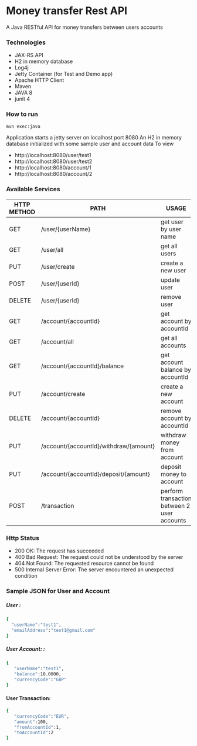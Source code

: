 # Money transfer Rest API

A Java RESTful API for money transfers between users accounts

### Technologies
- JAX-RS API
- H2 in memory database
- Log4j
- Jetty Container (for Test and Demo app)
- Apache HTTP Client
- Maven
- JAVA 8
- junit 4


### How to run
```sh
mvn exec:java
```

Application starts a jetty server on localhost port 8080 An H2 in memory database initialized with some sample user and account data To view

- http://localhost:8080/user/test1
- http://localhost:8080/user/test2
- http://localhost:8080/account/1
- http://localhost:8080/account/2

### Available Services

| HTTP METHOD | PATH | USAGE |
| -----------| ------ | ------ |
| GET | /user/{userName} | get user by user name | 
| GET | /user/all | get all users | 
| PUT | /user/create | create a new user | 
| POST | /user/{userId} | update user | 
| DELETE | /user/{userId} | remove user | 
| GET | /account/{accountId} | get account by accountId | 
| GET | /account/all | get all accounts | 
| GET | /account/{accountId}/balance | get account balance by accountId | 
| PUT | /account/create | create a new account
| DELETE | /account/{accountId} | remove account by accountId | 
| PUT | /account/{accountId}/withdraw/{amount} | withdraw money from account | 
| PUT | /account/{accountId}/deposit/{amount} | deposit money to account | 
| POST | /transaction | perform transaction between 2 user accounts | 

### Http Status
- 200 OK: The request has succeeded
- 400 Bad Request: The request could not be understood by the server 
- 404 Not Found: The requested resource cannot be found
- 500 Internal Server Error: The server encountered an unexpected condition 

### Sample JSON for User and Account
##### User : 
```sh
{  
  "userName":"test1",
  "emailAddress":"test1@gmail.com"
} 
```
##### User Account: : 

```sh
{  
   "userName":"test1",
   "balance":10.0000,
   "currencyCode":"GBP"
} 
```

#### User Transaction:
```sh
{  
   "currencyCode":"EUR",
   "amount":100,
   "fromAccountId":1,
   "toAccountId":2
}
```

